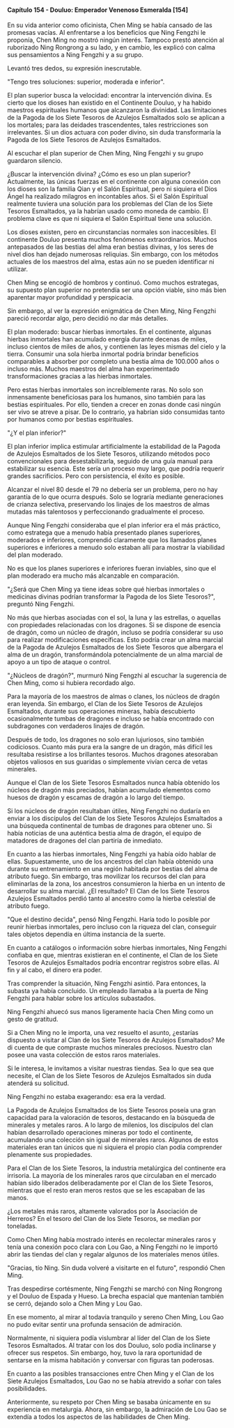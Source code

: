 
#### Capítulo 154 - Douluo: Emperador Venenoso Esmeralda [154]

En su vida anterior como oficinista, Chen Ming se había cansado de las promesas vacías. Al enfrentarse a los beneficios que Ning Fengzhi le proponía, Chen Ming no mostró ningún interés. Tampoco prestó atención al ruborizado Ning Rongrong a su lado, y en cambio, les explicó con calma sus pensamientos a Ning Fengzhi y a su grupo.

Levantó tres dedos, su expresión inescrutable.

"Tengo tres soluciones: superior, moderada e inferior".

El plan superior busca la velocidad: encontrar la intervención divina. Es cierto que los dioses han existido en el Continente Douluo, y ha habido maestros espirituales humanos que alcanzaron la divinidad. Las limitaciones de la Pagoda de los Siete Tesoros de Azulejos Esmaltados solo se aplican a los mortales; para las deidades trascendentes, tales restricciones son irrelevantes. Si un dios actuara con poder divino, sin duda transformaría la Pagoda de los Siete Tesoros de Azulejos Esmaltados.

Al escuchar el plan superior de Chen Ming, Ning Fengzhi y su grupo guardaron silencio.

¿Buscar la intervención divina? ¿Cómo es eso un plan superior? Actualmente, las únicas fuerzas en el continente con alguna conexión con los dioses son la familia Qian y el Salón Espiritual, pero ni siquiera el Dios Ángel ha realizado milagros en incontables años. Si el Salón Espiritual realmente tuviera una solución para los problemas del Clan de los Siete Tesoros Esmaltados, ya la habrían usado como moneda de cambio. El problema clave es que ni siquiera el Salón Espiritual tiene una solución.

Los dioses existen, pero en circunstancias normales son inaccesibles. El continente Douluo presenta muchos fenómenos extraordinarios. Muchos antepasados de las bestias del alma eran bestias divinas, y los seres de nivel dios han dejado numerosas reliquias. Sin embargo, con los métodos actuales de los maestros del alma, estas aún no se pueden identificar ni utilizar.

Chen Ming se encogió de hombros y continuó. Como muchos estrategas, su supuesto plan superior no pretendía ser una opción viable, sino más bien aparentar mayor profundidad y perspicacia.

Sin embargo, al ver la expresión enigmática de Chen Ming, Ning Fengzhi pareció recordar algo, pero decidió no dar más detalles.

El plan moderado: buscar hierbas inmortales. En el continente, algunas hierbas inmortales han acumulado energía durante decenas de miles, incluso cientos de miles de años, y contienen las leyes mismas del cielo y la tierra. Consumir una sola hierba inmortal podría brindar beneficios comparables a absorber por completo una bestia alma de 100.000 años o incluso más. Muchos maestros del alma han experimentado transformaciones gracias a las hierbas inmortales.

Pero estas hierbas inmortales son increíblemente raras. No solo son inmensamente beneficiosas para los humanos, sino también para las bestias espirituales. Por ello, tienden a crecer en zonas donde casi ningún ser vivo se atreve a pisar. De lo contrario, ya habrían sido consumidas tanto por humanos como por bestias espirituales.

"¿Y el plan inferior?"

El plan inferior implica estimular artificialmente la estabilidad de la Pagoda de Azulejos Esmaltados de los Siete Tesoros, utilizando métodos poco convencionales para desestabilizarla, seguido de una guía manual para estabilizar su esencia. Este sería un proceso muy largo, que podría requerir grandes sacrificios. Pero con persistencia, el éxito es posible.

Alcanzar el nivel 80 desde el 79 no debería ser un problema, pero no hay garantía de lo que ocurra después. Solo se lograría mediante generaciones de crianza selectiva, preservando los linajes de los maestros de almas mutadas más talentosos y perfeccionando gradualmente el proceso.

Aunque Ning Fengzhi consideraba que el plan inferior era el más práctico, como estratega que a menudo había presentado planes superiores, moderados e inferiores, comprendió claramente que los llamados planes superiores e inferiores a menudo solo estaban allí para mostrar la viabilidad del plan moderado.

No es que los planes superiores e inferiores fueran inviables, sino que el plan moderado era mucho más alcanzable en comparación.

"¿Será que Chen Ming ya tiene ideas sobre qué hierbas inmortales o medicinas divinas podrían transformar la Pagoda de los Siete Tesoros?", preguntó Ning Fengzhi.

No más que hierbas asociadas con el sol, la luna y las estrellas, o aquellas con propiedades relacionadas con los dragones. Si se dispone de esencia de dragón, como un núcleo de dragón, incluso se podría considerar su uso para realizar modificaciones específicas. Esto podría crear un alma marcial de la Pagoda de Azulejos Esmaltados de los Siete Tesoros que albergara el alma de un dragón, transformándola potencialmente de un alma marcial de apoyo a un tipo de ataque o control.

"¿Núcleos de dragón?", murmuró Ning Fengzhi al escuchar la sugerencia de Chen Ming, como si hubiera recordado algo.

Para la mayoría de los maestros de almas o clanes, los núcleos de dragón eran leyenda. Sin embargo, el Clan de los Siete Tesoros de Azulejos Esmaltados, durante sus operaciones mineras, había descubierto ocasionalmente tumbas de dragones e incluso se había encontrado con subdragones con verdaderos linajes de dragón.

Después de todo, los dragones no solo eran lujuriosos, sino también codiciosos. Cuanto más pura era la sangre de un dragón, más difícil les resultaba resistirse a los brillantes tesoros. Muchos dragones atesoraban objetos valiosos en sus guaridas o simplemente vivían cerca de vetas minerales.

Aunque el Clan de los Siete Tesoros Esmaltados nunca había obtenido los núcleos de dragón más preciados, habían acumulado elementos como huesos de dragón y escamas de dragón a lo largo del tiempo.

Si los núcleos de dragón resultaban útiles, Ning Fengzhi no dudaría en enviar a los discípulos del Clan de los Siete Tesoros Azulejos Esmaltados a una búsqueda continental de tumbas de dragones para obtener uno. Si había noticias de una auténtica bestia alma de dragón, el equipo de matadores de dragones del clan partiría de inmediato.

En cuanto a las hierbas inmortales, Ning Fengzhi ya había oído hablar de ellas. Supuestamente, uno de los ancestros del clan había obtenido una durante su entrenamiento en una región habitada por bestias del alma de atributo fuego. Sin embargo, tras movilizar los recursos del clan para eliminarlas de la zona, los ancestros consumieron la hierba en un intento de desarrollar su alma marcial. ¿El resultado? El Clan de los Siete Tesoros Azulejos Esmaltados perdió tanto al ancestro como la hierba celestial de atributo fuego.

"Que el destino decida", pensó Ning Fengzhi. Haría todo lo posible por reunir hierbas inmortales, pero incluso con la riqueza del clan, conseguir tales objetos dependía en última instancia de la suerte.

En cuanto a catálogos o información sobre hierbas inmortales, Ning Fengzhi confiaba en que, mientras existieran en el continente, el Clan de los Siete Tesoros de Azulejos Esmaltados podría encontrar registros sobre ellas. Al fin y al cabo, el dinero era poder.

Tras comprender la situación, Ning Fengzhi asintió. Para entonces, la subasta ya había concluido. Un empleado llamaba a la puerta de Ning Fengzhi para hablar sobre los artículos subastados.

Ning Fengzhi ahuecó sus manos ligeramente hacia Chen Ming como un gesto de gratitud.

Si a Chen Ming no le importa, una vez resuelto el asunto, ¿estarías dispuesto a visitar al Clan de los Siete Tesoros de Azulejos Esmaltados? Me di cuenta de que compraste muchos minerales preciosos. Nuestro clan posee una vasta colección de estos raros materiales.

Si le interesa, le invitamos a visitar nuestras tiendas. Sea lo que sea que necesite, el Clan de los Siete Tesoros de Azulejos Esmaltados sin duda atenderá su solicitud.

Ning Fengzhi no estaba exagerando: esa era la verdad.

La Pagoda de Azulejos Esmaltados de los Siete Tesoros poseía una gran capacidad para la valoración de tesoros, destacando en la búsqueda de minerales y metales raros. A lo largo de milenios, los discípulos del clan habían desarrollado operaciones mineras por todo el continente, acumulando una colección sin igual de minerales raros. Algunos de estos materiales eran tan únicos que ni siquiera el propio clan podía comprender plenamente sus propiedades.

Para el Clan de los Siete Tesoros, la industria metalúrgica del continente era irrisoria. La mayoría de los minerales raros que circulaban en el mercado habían sido liberados deliberadamente por el Clan de los Siete Tesoros, mientras que el resto eran meros restos que se les escapaban de las manos.

¿Los metales más raros, altamente valorados por la Asociación de Herreros? En el tesoro del Clan de los Siete Tesoros, se medían por toneladas.

Como Chen Ming había mostrado interés en recolectar minerales raros y tenía una conexión poco clara con Lou Gao, a Ning Fengzhi no le importó abrir las tiendas del clan y regalar algunos de los materiales menos útiles.

"Gracias, tío Ning. Sin duda volveré a visitarte en el futuro", respondió Chen Ming.

Tras despedirse cortésmente, Ning Fengzhi se marchó con Ning Rongrong y el Douluo de Espada y Hueso. La brecha espacial que mantenían también se cerró, dejando solo a Chen Ming y Lou Gao.

En ese momento, al mirar al todavía tranquilo y sereno Chen Ming, Lou Gao no pudo evitar sentir una profunda sensación de admiración.

Normalmente, ni siquiera podía vislumbrar al líder del Clan de los Siete Tesoros Esmaltados. Al tratar con los dos Douluo, solo podía inclinarse y ofrecer sus respetos. Sin embargo, hoy, tuvo la rara oportunidad de sentarse en la misma habitación y conversar con figuras tan poderosas.

En cuanto a las posibles transacciones entre Chen Ming y el Clan de los Siete Azulejos Esmaltados, Lou Gao no se había atrevido a soñar con tales posibilidades.

Anteriormente, su respeto por Chen Ming se basaba únicamente en su experiencia en metalurgia. Ahora, sin embargo, la admiración de Lou Gao se extendía a todos los aspectos de las habilidades de Chen Ming.